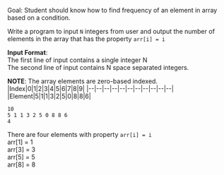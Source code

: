 Goal: Student should know how to find frequency of an element in array based on a condition. 

Write a program to input `N` integers from user and output the number of elements in the array that has the property `arr[i] = i`


**Input Format**:  
The first line of input contains a single integer N  
The second line of input contains N space separated integers.  

**NOTE**: The array elements are zero-based indexed.  
|Index|0|1|2|3|4|5|6|7|8|9|
|--|--|--|--|--|--|--|--|--|--|--|
|Element|5|1|1|3|2|5|0|8|8|6|


```
10
5 1 1 3 2 5 0 8 8 6
4
```  
There are four elements with property `arr[i] = i`   
arr[1] = 1  
arr[3] = 3  
arr[5] = 5  
arr[8] = 8  
